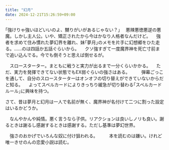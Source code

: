 ```yaml
---
title: "幻月"
date: 2024-12-21T15:26:59+09:00
---
```

｢強けりゃ強いほどいいのよ、嬲りがいがあるじゃない？｣
　悪辣悪徳悪逆の悪魔。しかし主人公。いや、矯正されたから今はかなり人格者なんだけど。
　強者を求めて住み慣れた夢幻界を離れ、妹｢夢月｣のメモを片手に幻想郷をひた走る。……のは四話か五話ぐらいから。
　クソ強すぎて一度魔界神を死亡寸前まで追い込んでる。今でも倒そうと思えば倒せるが。

　スロースターター。まともに戦うと実力が出るまで一分くらいかかる。
　ただ、実力を発揮できてない状態でもEX弱ぐらいの強さはある。
　
　弾幕ごっこを通して、自分のスロースターターはオンオフの切り替えができていないからだと知る。
　よってスペルカードによりきっちり緩急が切り替わる｢スペルカードルール｣に興味を持つ。

さて、昔は夢月と幻月は一人で名前が無く、魔界神が名付けて二つに割った設定はいるかどうか。

　なんやかんや純情。悪く言うなら子供。リアクションは良いしノリも良い。謝るときは謝るし感謝するときは感謝する。ただし基準は夢幻世界。

　強さのおかげでいろんな奴に付け狙われる。
　
　本を読むのは嫌い。けれど唯一きせのんの恋愛小説は読む。
